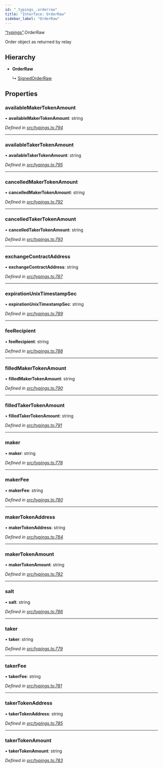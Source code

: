 ```yaml
---
id: "_typings_.orderraw"
title: "Interface: OrderRaw"
sidebar_label: "OrderRaw"
---
```


["typings"](../modules/_typings_.md).OrderRaw

Order object as returned by relay

## Hierarchy

* **OrderRaw**

  ↳ [SignedOrderRaw](_typings_.signedorderraw.md)

## Properties

### availableMakerTokenAmount

•  **availableMakerTokenAmount**: string

*Defined in [src/typings.ts:794](https://github.com/trustlines-protocol/clientlib/blob/4830efe/src/typings.ts#L794)*

___

### availableTakerTokenAmount

•  **availableTakerTokenAmount**: string

*Defined in [src/typings.ts:795](https://github.com/trustlines-protocol/clientlib/blob/4830efe/src/typings.ts#L795)*

___

### cancelledMakerTokenAmount

•  **cancelledMakerTokenAmount**: string

*Defined in [src/typings.ts:792](https://github.com/trustlines-protocol/clientlib/blob/4830efe/src/typings.ts#L792)*

___

### cancelledTakerTokenAmount

•  **cancelledTakerTokenAmount**: string

*Defined in [src/typings.ts:793](https://github.com/trustlines-protocol/clientlib/blob/4830efe/src/typings.ts#L793)*

___

### exchangeContractAddress

•  **exchangeContractAddress**: string

*Defined in [src/typings.ts:787](https://github.com/trustlines-protocol/clientlib/blob/4830efe/src/typings.ts#L787)*

___

### expirationUnixTimestampSec

•  **expirationUnixTimestampSec**: string

*Defined in [src/typings.ts:789](https://github.com/trustlines-protocol/clientlib/blob/4830efe/src/typings.ts#L789)*

___

### feeRecipient

•  **feeRecipient**: string

*Defined in [src/typings.ts:788](https://github.com/trustlines-protocol/clientlib/blob/4830efe/src/typings.ts#L788)*

___

### filledMakerTokenAmount

•  **filledMakerTokenAmount**: string

*Defined in [src/typings.ts:790](https://github.com/trustlines-protocol/clientlib/blob/4830efe/src/typings.ts#L790)*

___

### filledTakerTokenAmount

•  **filledTakerTokenAmount**: string

*Defined in [src/typings.ts:791](https://github.com/trustlines-protocol/clientlib/blob/4830efe/src/typings.ts#L791)*

___

### maker

•  **maker**: string

*Defined in [src/typings.ts:778](https://github.com/trustlines-protocol/clientlib/blob/4830efe/src/typings.ts#L778)*

___

### makerFee

•  **makerFee**: string

*Defined in [src/typings.ts:780](https://github.com/trustlines-protocol/clientlib/blob/4830efe/src/typings.ts#L780)*

___

### makerTokenAddress

•  **makerTokenAddress**: string

*Defined in [src/typings.ts:784](https://github.com/trustlines-protocol/clientlib/blob/4830efe/src/typings.ts#L784)*

___

### makerTokenAmount

•  **makerTokenAmount**: string

*Defined in [src/typings.ts:782](https://github.com/trustlines-protocol/clientlib/blob/4830efe/src/typings.ts#L782)*

___

### salt

•  **salt**: string

*Defined in [src/typings.ts:786](https://github.com/trustlines-protocol/clientlib/blob/4830efe/src/typings.ts#L786)*

___

### taker

•  **taker**: string

*Defined in [src/typings.ts:779](https://github.com/trustlines-protocol/clientlib/blob/4830efe/src/typings.ts#L779)*

___

### takerFee

•  **takerFee**: string

*Defined in [src/typings.ts:781](https://github.com/trustlines-protocol/clientlib/blob/4830efe/src/typings.ts#L781)*

___

### takerTokenAddress

•  **takerTokenAddress**: string

*Defined in [src/typings.ts:785](https://github.com/trustlines-protocol/clientlib/blob/4830efe/src/typings.ts#L785)*

___

### takerTokenAmount

•  **takerTokenAmount**: string

*Defined in [src/typings.ts:783](https://github.com/trustlines-protocol/clientlib/blob/4830efe/src/typings.ts#L783)*
